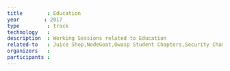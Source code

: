 ```yaml
---
title        : Education
year		: 2017
type         : track
technology   :
description  : Working Sessions related to Education
related-to   : Juice Shop,NodeGoat,Owasp Student Chapters,Security Champions,Webgoat
organizers   :
participants :
---
```



